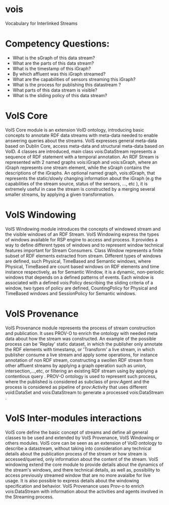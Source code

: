 # vois
Vocabulary for Interlinked Streams

# Competency Questions:	
* What is the sGraph of this data stream?
* What are the parts of this data stream?
* What is the timestamp of this iGraph?
* By which affluent was this iGraph streamed?
* What are the capabilities of sensors streaming this iGraph?
* What is the process for publishing this datastream ?
* What parts of this data stream is visible?
* What is the sliding policy of this data stream?

# VoIS Core 
VoIS Core module is an extension VoID ontology, introducing basic concepts to annotate RDF data streams with meta-data needed to enable answering queries about the streams.
VoIS expresses general meta-data based on Dublin Core, access meta-data and  structural meta-data based on VoID.
4 classes are introduced, main class vois:DataStream represents a sequence of RDF statement with a temporal annotation.
An RDF Stream is represented with 2 named graphs vois:iGraph and vois:sGraph, where an iGraph represents one stream element, while the sGraph contains the descriptions of the iGraphs. An optional named graph, vois:dGraph, that represents the static/slowly changing information about the iGraph (e.g the capabilities of the stream source, status of the sensors, ..., etc ), it is extremely useful in case the stream is constructed by a merging several smaller streams, by applying a given transformation.

# VoIS Windowing 
VoIS Windowing module introduces the concepts of windowed stream and the visible windows of an RDF Stream.
VoIS Windowing express the types of windows available for RSP engine to access and process.
It provides a way to define different types of windows and to represent window technical features important for Stream Consumers.
Class Window represents a finite subset of RDF elements extracted from stream. Different types of windows are defined, such Physical, TimeBased and Semantic windows, where Physical, TimeBased are count based windows on RDF elements and time instance respectively, as for Semantic Window, it is a dynamic, non-periodic windows that depends on a defined patterns of events.
Each window is associated with a defined vois:Policy describing the sliding criteria of a window, two types of policy are defined, CountingPolicy for Physical and TimeBased windows and SessionPolicy for Semantic windows.

# VoIS Provenance 
VoIS Provenance module represents the process of stream construction and publication. It uses PROV-O to enrich the ontology with needed meta data about how the stream was constructed. 
An example of the possible process can be 'Replay' static dataset, in which the publisher only annotate the RDF elements with  timestamp, or 'Transform' a live stream, in which publisher consume a live stream and apply some operations, for instance annotation of non RDF stream, constructing a swollen RDF stream from other affluent streams by applying a graph operation such as union, intersection,…,etc, or filtering an existing RDF stream using by applying a contentious query . 
PROV-O ontology is used to represent such process, where the published is considered as subclass of prov:Agent and the process is considered as pipeline of prov:Activity that uses different void:DataSet and vois:DataStream to generate a processed  vois:DataStream . 

# VoIS Inter-modules interactions  
VoIS core define the basic concept of streams and define all general classes to be used and extended  by VoIS Provenance, VoIS Windowing or others modules.
VoIS core can be seen as an extension of VoID ontology to describe a datastream, without taking into consideration any technical details about the publication process of the stream or how stream is accessed/queried, only information about the content of the stream.
VoIS windowing extend the core module to provide details about the dynamics of the stream's windows, and there technical details, as well as, possibility to access previously streamed window that are no more avaialbe for live usage. It is also possible to express details about the windowing specification and behavior.
VoIS Provenance uses Prov-o to enrich vois:DataStream with information about the activities and agents involved in the Streaming process.
